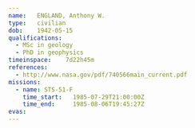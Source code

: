 ```yaml
---
name:	ENGLAND, Anthony W.
type:	civilian
dob:	1942-05-15
qualifications:
  - MSc in geology
  - PhD in geophysics
timeinspace:	7d22h45m
references:
  - http://www.nasa.gov/pdf/740566main_current.pdf
missions:
  - name: STS-51-F
    time_start:   1985-07-29T21:00:00Z
    time_end:     1985-08-06T19:45:27Z
evas:
---
```

